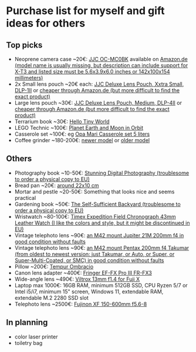 # Purchase list for myself and gift ideas for others

## Top picks

- Neoprene camera case ~20€: [JJC OC-MC0BK](https://www.jjc.cc/index.php/index/goods/detail.html?id=450) available on [Amazon.de (model name is usually missing, but description can include support for X-T3 and listed size must be 5.6x3.9x6.0 inches or 142x100x154 millimeters)](https://www.amazon.de/gp/aw/d/B079JGKZZR/)
- 2x Small lens pouch ~20€ each: [JJC Deluxe Lens Pouch, Xxtra Small, DLP-1II](https://www.fotonordic.fi/product/108208/jjc-deluxe-lens-pouch-xxtra-small-dlp-1ii) or [cheaper through Amazon.de (but more difficult to find the exact product)](https://www.amazon.de/-/en/JJC-DLP-6II/dp/B073319668)
- Large lens pouch ~30€: [JJC Deluxe Lens Pouch, Medium, DLP-4II](https://www.fotonordic.fi/product/107940/jjc-deluxe-lens-pouch-medium-dlp-4ii) or [cheaper through Amazon.de (but more difficult to find the exact product)](https://www.amazon.de/-/en/JJC-DLP-6II/dp/B07331S38W)
- Terrarium book ~30€: [Hello Tiny World](https://www.dk.com/uk/book/9780241695616-hello-tiny-world/)
- LEGO Technic ~100€: [Planet Earth and Moon in Orbit](https://www.lego.com/en-fi/product/planet-earth-and-moon-in-orbit-42179)
- Casserole set ~100€: eg [Opa Mari Casserole set 5 liters](https://opamuurikka.fi/en/product/mari-3-tier-steamer-pot-5-0-l/)
- Coffee grinder ~180-200€: [newer model](https://www.crema.fi/fi/products/baratza/encore-esp/11729) or [older model](https://www.crema.fi/fi/products/baratza/encore/2293)

## Others

- Photography book ~10-50€: [Stunning Digital Photography (troublesome to order a physical copy to EU)](https://northrup.photo/product/stunning-digital-photography/)
- Bread pan ~20€: [around 22x10 cm](https://chezmarius.fi/tuote/paderno-alumiininen-leipavuoka-26-x-10cm-15l/)
- Mortar and pestle ~20-50€: Something that looks nice and seems practical
- Gardening book ~50€: [The Self-Sufficient Backyard (troublesome to order a physical copy to EU)](https://self-sufficient-backyard.com/my-book/)
- Wristwatch ~80-100€: [Timex Expedition Field Chronograph 43mm Leather Watch (I like the colors and style, but it might be discontinued in EU)](https://timex.com/products/expedition-field-chronograph-43mm-leather-watch-t49905)
- Vintage telephoto lens ~90€: [an M42 mount Jupiter 21M 200mm f4 in good condition without faults](https://kamerastore.com/search?q=jupiter+21m)
- Vintage telephoto lens ~90€: [an M42 mount Pentax 200mm f4 Takumar (from oldest to newest version: just Takumar, or Auto, or Super, or Super-Multi-Coated, or SMC) in good condition without faults](https://kamerastore.com/search?q=pentax%20200mm%20takumar&pf_t_item_condition=QC-Certified&pf_t_item_condition=QC-Passed&pf_t_category=Category-Lenses&pf_t_system=System-M42)
- Pillow ~200€: [Tempur Ombracio](https://fi.tempur.com/tyyny-FISMARTOMBRACIOM.html)
- Canon lens adapter ~400€: [Fringer EF-FX Pro III FR-FX3](https://www.fringeradapter.com/canon-ef-to-fujifilm-x)
- Wide-angle lens ~490€: [Viltrox 13mm f1.4 for Fuji X](https://www.fotonordic.fi/product/117568/viltrox-13mm-f14-xf-af-fuji-x)
- Laptop max 1000€: 16GB RAM, minimum 512GB SSD, CPU Ryzen 5/7 or Intel i5/i7, minimum 15" screen, Windows 11, extendable RAM, extendable M.2 2280 SSD slot
- Telephoto lens ~2500€: [Fujinon XF 150-600mm f5.6-8](https://www.fotonordic.fi/product/117743/fujifilm-fujinon-xf-150-600mmf56-8-r-lm-ois-wr)

## In planning

- color laser printer
- toiletry bag






